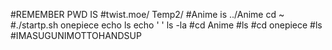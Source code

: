 #REMEMBER PWD IS 
#twist.moe/ Temp2/
#Anime is ../Anime
cd ~
#./startp.sh onepiece
echo ls
echo ' '
ls -la
#cd Anime
#ls
#cd onepiece
#ls
#IMASUGUNIMOTTOHANDSUP

